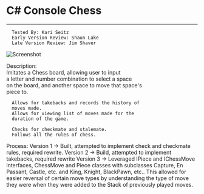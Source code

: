 # C# Console Chess
---
      Tested By: Kari Seitz               
      Early Version Review: Shaun Lake    
      Late Version Review: Jim Shaver

![Screenshot](https://github.com/jeremy-hicks05/Games/blob/master/ChessAppScreenshot.png?raw=true)

 Description:                                                 
      Imitates a Chess board, allowing user to input          
      a letter and number combination to select a space       
      on the board, and another space to move that space's    
      piece to.                                               
                                                              
      Allows for takebacks and records the history of         
      moves made.                                             
      Allows for viewing list of moves made for the           
      duration of the game.                                   
                                                              
      Checks for checkmate and stalemate.                     
      Follows all the rules of chess.                         

Process:
      Version 1 -> Built, attempted to implement check and checkmate rules, required rewrite.
      Version 2 -> Build, attempted to implement takebacks, required rewrite
      Version 3 -> Leveraged IPiece and IChessMove interfaces, ChessMove and Piece classes with subclasses Capture, En Passant, Castle, etc. and King, Knight, BlackPawn, etc..  This allowed for easier reversal of certain move types by understanding the type of move they were when they were added to the Stack of previously played moves.
